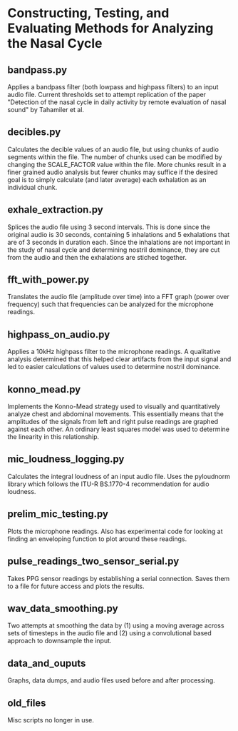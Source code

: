 # Constructing, Testing, and Evaluating Methods for Analyzing the Nasal Cycle

## bandpass.py
Applies a bandpass filter (both lowpass and highpass filters) to an input audio file. Current thresholds set to attempt replication of the paper "Detection of the nasal cycle in daily activity by remote evaluation of nasal sound" by Tahamiler et al.

## decibles.py
Calculates the decible values of an audio file, but using chunks of audio segments within the file. The number of chunks used can be modified by changing the SCALE_FACTOR value within the file. More chunks result in a finer grained audio analysis but fewer chunks may suffice if the desired goal is to simply calculate (and later average) each exhalation as an individual chunk.

## exhale_extraction.py
Splices the audio file using 3 second intervals. This is done since the original audio is 30 seconds, containing 5 inhalations and 5 exhalations that are of 3 seconds in duration each. Since the inhalations are not important in the study of nasal cycle and determining nostril dominance, they are cut from the audio and then the exhalations are stiched together.

## fft_with_power.py
Translates the audio file (amplitude over time) into a FFT graph (power over frequency) such that frequencies can be analyzed for the microphone readings.

## highpass_on_audio.py
Applies a 10kHz highpass filter to the microphone readings. A qualitative analysis determined that this helped clear artifacts from the input signal and led to easier calculations of values used to determine nostril dominance.

## konno_mead.py
Implements the Konno-Mead strategy used to visually and quantitatively analyze chest and abdominal movements. This essentially means that the amplitudes of the signals from left and right pulse readings are graphed against each other. An ordinary least squares model was used to determine the linearity in this relationship.

## mic_loudness_logging.py
Calculates the integral loudness of an input audio file. Uses the pyloudnorm library which follows the ITU-R BS.1770-4 recommendation for audio loudness.

## prelim_mic_testing.py
Plots the microphone readings. Also has experimental code for looking at finding an enveloping function to plot around these readings.

## pulse_readings_two_sensor_serial.py
Takes PPG sensor readings by establishing a serial connection. Saves them to a file for future access and plots the results.

## wav_data_smoothing.py
Two attempts at smoothing the data by (1) using a moving average across sets of timesteps in the audio file and (2) using a convolutional based approach to downsample the input.

## data_and_ouputs
Graphs, data dumps, and audio files used before and after processing.

## old_files
Misc scripts no longer in use.
